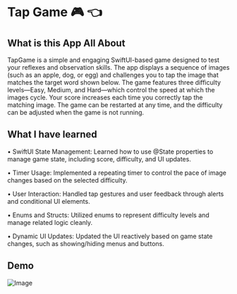 # Tap Game 🎮 👈


## What is this App All About

TapGame is a simple and engaging SwiftUI-based game designed to test your reflexes and observation skills. The app displays a sequence of images (such as an apple, dog, or egg) and challenges you to tap the image that matches the target word shown below. The game features three difficulty levels—Easy, Medium, and Hard—which control the speed at which the images cycle. Your score increases each time you correctly tap the matching image. The game can be restarted at any time, and the difficulty can be adjusted when the game is not running.
## What I have learned

• SwiftUI State Management: Learned how to use @State   properties to manage game state, including score, difficulty, and UI updates.

• Timer Usage: Implemented a repeating timer to control the pace of image changes based on the selected difficulty.

• User Interaction: Handled tap gestures and user feedback through alerts and conditional UI elements.

• Enums and Structs: Utilized enums to represent difficulty levels and manage related logic cleanly.

• Dynamic UI Updates: Updated the UI reactively based on game state changes, such as showing/hiding menus and buttons.
## Demo

![Image](https://github.com/user-attachments/assets/8f29f422-dba6-42d7-b763-2c13889a168d)

